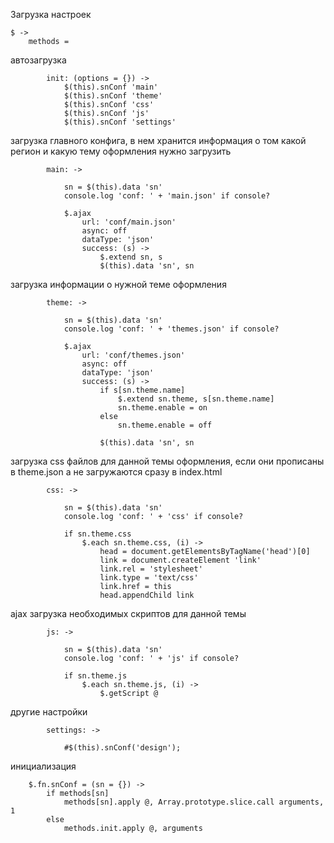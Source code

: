 Загрузка настроек

	$ ->
		methods =

автозагрузка
			
			init: (options = {}) ->
				$(this).snConf 'main'
				$(this).snConf 'theme'
				$(this).snConf 'css'
				$(this).snConf 'js'
				$(this).snConf 'settings'

загрузка главного конфига, 
в нем хранится информация о том какой регион и какую тему оформления нужно загрузить

			main: ->

				sn = $(this).data 'sn'
				console.log 'conf: ' + 'main.json' if console?

				$.ajax
					url: 'conf/main.json'
					async: off
					dataType: 'json'
					success: (s) ->
						$.extend sn, s
						$(this).data 'sn', sn

загрузка информации о нужной теме оформления

			theme: ->

				sn = $(this).data 'sn'
				console.log 'conf: ' + 'themes.json' if console?

				$.ajax
					url: 'conf/themes.json'
					async: off
					dataType: 'json'
					success: (s) ->
						if s[sn.theme.name]
							$.extend sn.theme, s[sn.theme.name]
							sn.theme.enable = on
						else
							sn.theme.enable = off
						
						$(this).data 'sn', sn

загрузка css файлов для данной темы оформления, если они прописаны в theme.json
а не загружаются сразу в index.html

			css: ->

				sn = $(this).data 'sn'
				console.log 'conf: ' + 'css' if console?

				if sn.theme.css
					$.each sn.theme.css, (i) ->
						head = document.getElementsByTagName('head')[0]
						link = document.createElement 'link'
						link.rel = 'stylesheet'
						link.type = 'text/css'
						link.href = this
						head.appendChild link

ajax загрузка необходимых скриптов для данной темы

			js: ->

				sn = $(this).data 'sn'
				console.log 'conf: ' + 'js' if console?

				if sn.theme.js
					$.each sn.theme.js, (i) ->
						$.getScript @

другие настройки

			settings: ->

				#$(this).snConf('design');

инициализация

		$.fn.snConf = (sn = {}) ->
			if methods[sn]
				methods[sn].apply @, Array.prototype.slice.call arguments, 1
			else 
				methods.init.apply @, arguments
